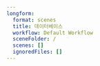 ```yaml
---
longform:
  format: scenes
  title: 데이터베이스
  workflow: Default Workflow
  sceneFolder: /
  scenes: []
  ignoredFiles: []
---
```

